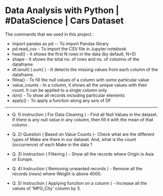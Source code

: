 # Data Analysis with Python | #DataScience | Cars Dataset



The commands that we used in this project :

* import pandas as pd -- To import Pandas library
* pd.read_csv - To import the CSV file in Jupyter notebook
* head() - It shows the first N rows in the data (by default, N=5)
* shape - It shows the total no. of rows and no. of columns of the dataframe
* df.isnull( ).sum( ) - It detects the missing values from each column of the dataframe.
* fillna() - To fill the null values of a column with some particular value
* value_counts - In a column, it shows all the unique values with their count. It can be applied to a single column only.
* isin() - To show all records including particular elements
* apply() - To apply a function along any axis of DF

------------------------------------------------------

* Q. 1) Instruction ( For Data Cleaning ) - Find all Null Values in the dataset. If there is any null value in any column, then fill it with the mean of that column.

* Q. 2) Question ( Based on Value Counts )- Check what are the different types of Make are there in our dataset. And, what is the count (occurrence) of each Make in the data ?
* Q. 3) Instruction ( Filtering ) - Show all the records where Origin is Asia or Europe.
* Q. 4) Instruction ( Removing unwanted records ) - Remove all the records (rows) where Weight is above 4000.
* Q. 5) Instruction ( Applying function on a column ) - Increase all the values of 'MPG_City' column by 3.
